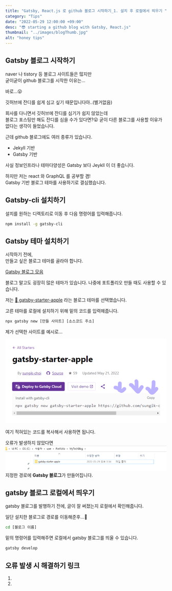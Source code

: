 ```yaml
---
title: "Gatsby, React.js 로 github 블로그 시작하기_1. 설치 후 로컬에서 띄우기 "
category: "Tips"
date: "2022-05-29 12:00:00 +09:00"
desc: "😎 starting a github blog with Gatsby, React.js"
thumbnail: "../images/blogThumb.jpg"
alt: "honey tips"
---
```


## Gatsby 블로그 시작하기

naver 나 tistory 등 블로그 사이트들은 많지만  
굳이굳이 github 블로그를 시작한 이유는...   

바로...😮   

깃허브에 잔디를 쉽게 심고 싶기 때문입니다아..(별거없음)  


회사를 다니면서 깃허브에 잔디를 심기가 쉽지 않았는데  
블로그 포스팅만 해도 잔디를 심을 수가 있다면?😮
굳이 다른 블로그를 사용할 이유가 없다는 생각이 들었습니다.   


근데 github 블로그에도 여러 종류가 있습니다.

- Jekyll 기반
- Gatsby 기반

사실 정보인프라나 테마다양성은 Gatsby 보다 Jeykll 이 더 좋습니다.   

하지만 저는 react 와 GraphQL 를 공부할 겸!  
Gatsby 기반 블로그 테마를 사용하기로 결심했습니다.  


## Gatsby-cli 설치하기

설치를 원하는 디렉토리로 이동 후 다음 명령어를 입력해줍니다.

```bash
npm install -g gatsby-cli
```


## Gatsby 테마 설치하기

시작하기 전에,  
만들고 싶은 블로그 테마를 골라야 합니다.  

[Gatsby 블로그 모음](https://www.gatsbyjs.com/starters/?v=2 "Gatsby Site")  

블로그 말고도 굉장히 많은 테마가 있습니다.
나중에 포트폴리오 만들 때도 사용할 수 있습니다.  


저는 
[🍎 gatsby-starter-apple](https://www.gatsbyjs.com/starters/sungik-choi/gatsby-starter-apple "Gatsby Site")
라는 블로그 테마를 선택했습니다.  


고른 테마를 로컬에 설치하기 위해 밑의 코드를 입력헤줍니다.

```bash
npx gatsby new [만들 사이트] [소스코드 주소]
```

제가 선택한 사이트를 예시로...

![](/src/images/../../src/images/2022/2022-05-29-16-54-27.png)

여기 적혀있는 코드를 복사해서 사용하면 됩니다.


오류가 발생하지 않았다면
![](/src/images/../../src/images/2022/2022-05-29-16-43-34.png)
지정한 경로에 **Gatsby 블로그**가 만들어집니다.


## gatsby 블로그 로컬에서 띄우기

gatsby 블로그를 발행하기 전에, 글이 잘 써졌는지 로컬에서 확인해줍니다.

일단 설치한 블로그로 경로를 이동해준후...🐾

```bash
cd [블로그 이름]
```

밑의 명령어를 입력해주면 로컬에서 gatsby 블로그를 띄울 수 있습니다.

```bash
gatsby develop
```


## 오류 발생 시 해결하기 링크

1. 
2. 